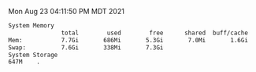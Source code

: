 Mon Aug 23 04:11:50 PM MDT 2021
```bash
System Memory
               total        used        free      shared  buff/cache   available
Mem:           7.7Gi       686Mi       5.3Gi       7.0Mi       1.6Gi       6.6Gi
Swap:          7.6Gi       338Mi       7.3Gi
System Storage
647M	.
```
